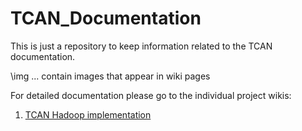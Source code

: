 TCAN_Documentation
==================

This is just a repository to keep information related to the TCAN documentation.

\img ... contain images that appear in wiki pages

For detailed documentation please go to the individual project wikis:

1. [TCAN Hadoop implementation](https://github.com/TexasCleanAirNetwork/TCAN_Hadoop/wiki)


